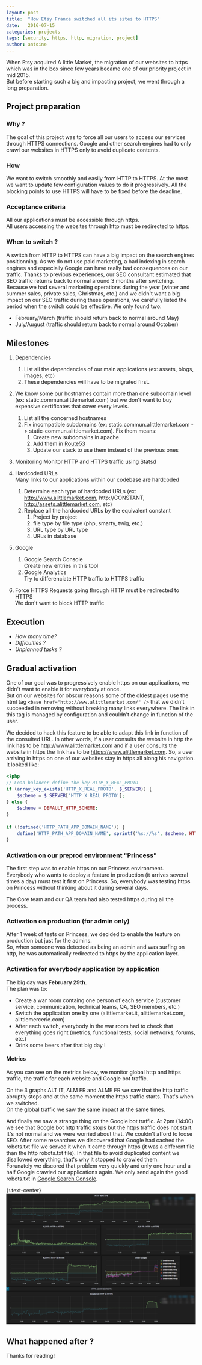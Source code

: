 ```yaml
---
layout: post
title:  "How Etsy France switched all its sites to HTTPS"
date:   2016-07-15
categories: projects
tags: [security, https, http, migration, project]
author: antoine
---
```


When Etsy acquired A little Market, the migration of our websites to https which was in the box since few years became one of our priority project in mid 2015.  
But before starting such a big and impacting project, we went through a long preparation.

## Project preparation

### Why ?
The goal of this project was to force all our users to access our services through HTTPS connections. Google and other search engines had to only crawl our websites in HTTPS only to avoid duplicate contents.

### How
We want to switch smoothly and easily from HTTP to HTTPS. At the most we want to update few configuration values to do it progressively.
All the blocking points to use HTTPS will have to be fixed before the deadline.

### Acceptance criteria
All our applications must be accessible through https.  
All users accessing the websites through http must be redirected to https.  

### When to switch ?
A switch from HTTP to HTTPS can have a big impact on the search engines positionning. As we do not use paid marketing, a bad indexing in search engines and especially Google can have really bad consequences on our traffic. Thanks to previous experiences, our SEO consultant estimated that SEO traffic returns back to normal around 3 months after switching.  
Because we had several marketing operations during the year (winter and summer sales, private sales, Christmas, etc.) and we didn't want a big impact on our SEO traffic during these operations, we carefully listed the period when the switch could be effective. We only found two:

- February/March (traffic should return back to normal around May)
- July/August (traffic should return back to normal around October)


## Milestones

1. Dependencies
    1. List all the dependencies of our main applications (ex: assets, blogs, images, etc)
    2. These dependencies will have to be migrated first.

2. We know some our hostnames contain more than one subdomain level (ex: static.commun.alittlemarket.com) but we don't want to buy expensive certificates that cover every levels.
    1. List all the concerned hostnames
    2. Fix incompatible subdomains (ex: static.commun.alittlemarket.com -> static-commun.alittlemarket.com). Fix them means:
        1. Create new subdomains in apache
        2. Add them in [Route53](https://aws.amazon.com/route53/)
        3. Update our stack to use them instead of the previous ones

3. Monitoring
   Monitor HTTP and HTTPS traffic using Statsd

4. Hardcoded URLs  
   Many links to our applications within our codebase are hardcoded
    1. Determine each type of hardcoded URLs (ex: http://www.alittlemarket.com, http://CONSTANT, http://assets.alittlemarket.com, etc)
    2. Replace all the hardcoded URLs by the equivalent constant
        1. Project by project
        2. file type by file type (php, smarty, twig, etc.)
        3. URL type by URL type
        4. URLs in database

5. Google
    1. Google Search Console  
       Create new entries in this tool
    2. Google Analytics  
       Try to differenciate HTTP traffic to HTTPS traffic

6. Force HTTPS
   Requests going through HTTP must be redirected to HTTPS  
   We don't want to block HTTP traffic

## Execution

- *How many time?*
- *Difficulties ?*
- *Unplanned tasks ?*

## Gradual activation

One of our goal was to progressively enable https on our applications, we didn't want to enable it for everybody at once.  
But on our websites for obscur reasons some of the oldest pages use the html tag `<base href="http://www.alittlemarket.com/" />` that we didn't succeeded in removing without breaking many links everywhere. The link in this tag is managed by configuration and couldn't change in function of the user.

We decided to hack this feature to be able to adapt this link in function of the consulted URL. In other words, if a user consults the website in http the link has to be http://www.alittlemarket.com and if a user consults the website in https the link has to be https://www.alittlemarket.com.
So, a user arriving in https on one of our websites stay in https all along his navigation.
It looked like:

```php
<?php
// Load balancer define the key HTTP_X_REAL_PROTO
if (array_key_exists('HTTP_X_REAL_PROTO', $_SERVER)) {
    $scheme = $_SERVER['HTTP_X_REAL_PROTO'];
} else {
    $scheme = DEFAULT_HTTP_SCHEME;
}

if (!defined('HTTP_PATH_APP_DOMAIN_NAME')) {
    define('HTTP_PATH_APP_DOMAIN_NAME', sprintf('%s://%s', $scheme, HTTP_APP_DOMAIN_NAME));
}
```

### Activation on our preprod environment "Princess"

The first step was to enable https on our Princess environment.  
Everybody who wants to deploy a feature in production (it arrives several times a day) must test it first on Princess. So, everybody was testing https on Princess without thinking about it during several days.

The Core team and our QA team had also tested https during all the process.

### Activation on production (for admin only)

After 1 week of tests on Princess, we decided to enable the feature on production but just for the admins.  
So, when someone was detected as being an admin and was surfing on http, he was automatically redirected to https by the application layer.

### Activation for everybody application by application

The big day was **February 29th**.  
The plan was to:

* Create a war room containg one person of each service (customer service, communication, technical teams, QA, SEO members, etc.)
* Switch the application one by one (alittlemarket.it, alittlemarket.com, alittlemercerie.com)
* After each switch, everybody in the war room had to check that everything goes right (metrics, functional tests, social networks, forums, etc.)
* Drink some beers after that big day !

#### Metrics

As you can see on the metrics below, we monitor global http and https traffic, the traffic for each website and Google bot traffic.

On the 3 graphs ALT IT, ALM FR and ALME FR we saw that the http traffic abruptly stops and at the same moment the https traffic starts. That's when we switched.  
On the global traffic we saw the same impact at the same times.  

And finally we saw a strange thing on the Google bot traffic. At 2pm (14:00) we see that Google bot http traffic stops but the https traffic does not start. It's not normal and we were worried about that. We couldn't afford to loose SEO. After some researches we discovered that Google had cached the robots.txt file we served it when it came through https (it was a different file than the http robots.txt file). In that file to avoid duplicated content we disallowed everything, that's why it stopped to crawled them.  
Forunately we discored that problem very quickly and only one hour and a half Google crawled our applications again. We only send again the good robots.txt in [Google Search Console](https://www.google.com/webmasters/tools/).

{:.text-center}
![Stasd metrics](/assets/https-securise-websites/grafana-traffic.png)

## What happened after ?



Thanks for reading!

